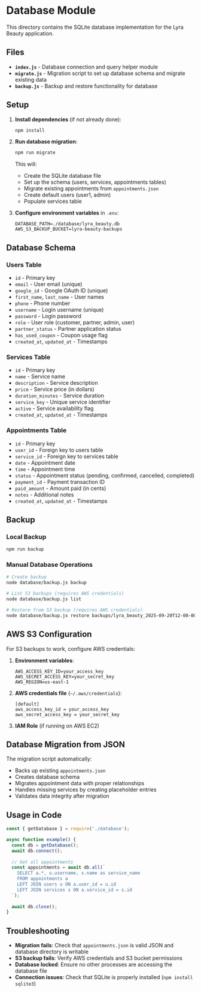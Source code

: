 # Database Module

This directory contains the SQLite database implementation for the Lyra Beauty application.

## Files

- **`index.js`** - Database connection and query helper module
- **`migrate.js`** - Migration script to set up database schema and migrate existing data
- **`backup.js`** - Backup and restore functionality for database

## Setup

1. **Install dependencies** (if not already done):
   ```bash
   npm install
   ```

2. **Run database migration**:
   ```bash
   npm run migrate
   ```
   
   This will:
   - Create the SQLite database file
   - Set up the schema (users, services, appointments tables)
   - Migrate existing appointments from `appointments.json`
   - Create default users (user1, admin)
   - Populate services table

3. **Configure environment variables** in `.env`:
   ```
   DATABASE_PATH=./database/lyra_beauty.db
   AWS_S3_BACKUP_BUCKET=lyra-beauty-backups
   ```

## Database Schema

### Users Table
- `id` - Primary key
- `email` - User email (unique)
- `google_id` - Google OAuth ID (unique)
- `first_name`, `last_name` - User names
- `phone` - Phone number
- `username` - Login username (unique)
- `password` - Login password
- `role` - User role (customer, partner, admin, user)
- `partner_status` - Partner application status
- `has_used_coupon` - Coupon usage flag
- `created_at`, `updated_at` - Timestamps

### Services Table
- `id` - Primary key
- `name` - Service name
- `description` - Service description
- `price` - Service price (in dollars)
- `duration_minutes` - Service duration
- `service_key` - Unique service identifier
- `active` - Service availability flag
- `created_at`, `updated_at` - Timestamps

### Appointments Table
- `id` - Primary key
- `user_id` - Foreign key to users table
- `service_id` - Foreign key to services table
- `date` - Appointment date
- `time` - Appointment time
- `status` - Appointment status (pending, confirmed, cancelled, completed)
- `payment_id` - Payment transaction ID
- `paid_amount` - Amount paid (in cents)
- `notes` - Additional notes
- `created_at`, `updated_at` - Timestamps

## Backup

### Local Backup
```bash
npm run backup
```

### Manual Database Operations
```bash
# Create backup
node database/backup.js backup

# List S3 backups (requires AWS credentials)
node database/backup.js list

# Restore from S3 backup (requires AWS credentials)
node database/backup.js restore backups/lyra_beauty_2025-09-20T12-00-00-000Z.db
```

## AWS S3 Configuration

For S3 backups to work, configure AWS credentials:

1. **Environment variables**:
   ```
   AWS_ACCESS_KEY_ID=your_access_key
   AWS_SECRET_ACCESS_KEY=your_secret_key
   AWS_REGION=us-east-1
   ```

2. **AWS credentials file** (`~/.aws/credentials`):
   ```
   [default]
   aws_access_key_id = your_access_key
   aws_secret_access_key = your_secret_key
   ```

3. **IAM Role** (if running on AWS EC2)

## Database Migration from JSON

The migration script automatically:
- Backs up existing `appointments.json` 
- Creates database schema
- Migrates appointment data with proper relationships
- Handles missing services by creating placeholder entries
- Validates data integrity after migration

## Usage in Code

```javascript
const { getDatabase } = require('./database');

async function example() {
  const db = getDatabase();
  await db.connect();
  
  // Get all appointments
  const appointments = await db.all(`
    SELECT a.*, u.username, s.name as service_name 
    FROM appointments a
    LEFT JOIN users u ON a.user_id = u.id
    LEFT JOIN services s ON a.service_id = s.id
  `);
  
  await db.close();
}
```

## Troubleshooting

- **Migration fails**: Check that `appointments.json` is valid JSON and database directory is writable
- **S3 backup fails**: Verify AWS credentials and S3 bucket permissions
- **Database locked**: Ensure no other processes are accessing the database file
- **Connection issues**: Check that SQLite is properly installed (`npm install sqlite3`)